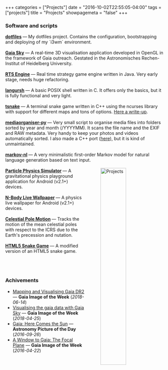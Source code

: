 +++
categories = ["Projects"]
date = "2016-10-02T22:55:05-04:00"
tags = ["projects"]
title = "Projects"
showpagemeta = "false"
+++


### Software and scripts

<article>
<strong><a href="https://gitlab.com/langurmonkey/dotfiles">dotfiles</a> <i class="fa fa-linux"></i> <i class="fa fa-git-square"></i></strong> &mdash; My dotfiles project. Contains the configuration, bootstrapping and deploying of my `i3wm` environment.
</article>
<br />
<article>
<strong><a href="https://zah.uni-heidelberg.de/gaia/outreach/gaiasky/">Gaia Sky</a> <i class="fa fa-linux"></i> <i class="fa fa-apple"></i> <i class="fa fa-windows"></i></strong> &mdash; A real-time 3D visualisation application developed in OpenGL in the framework of Gaia outreach. Gestated in the Astronomisches Rechen-Institut of Heidelberg University.
</article>
<br />
<article>
<strong><a href="https://gitlab.com/langurmonkey/rts-engine">RTS Engine</a> <i class="fa fa-linux"></i> <i class="fa fa-git-square"></i></strong> &mdash; Real time strategy game engine written in Java. Very early stage, needs huge refactoring.
</article>
<br />
<article>
<strong><a href="https://gitlab.com/langurmonkey/langursh">langursh</a> <i class="fa fa-linux"></i> <i class="fa fa-git-square"></i></strong> &mdash; A basic POSIX shell written in C. It offers only the basics, but it is fully functional and very light.
</article>
<br />
<article>
<strong><a href="https://gitlab.com/langurmonkey/tsnake">tsnake</a> <i class="fa fa-linux"></i> <i class="fa fa-git-square"></i></strong> &mdash; A terminal snake game written in C++ using the ncurses library with support for different maps and tons of options. <a href="/blog/2019/learning-ncurses">Here a write-up</a>.
</article>
<br />
<article>
<strong><a href="https://gitlab.com/langurmonkey/mediaorganiser-py">mediaorganiser-py</a> <i class="fa fa-python"></i> <i class="fa fa-git-square"></i></strong> &mdash; Very small script to organise media files into folders sorted by year and month (/YYYYMM). It scans the file name and the EXIF and RAW metadata. Very handy to keep your photos and videos automatically sorted. I also made a C++ port (<a href="https://gitlab.com/langurmonkey/mediaorganiser">here</a>), but it is kind of unmaintained.
</article>
<br />
<article>
<strong><a href="https://gitlab.com/langurmonkey/markov-nl">markov-nl</a> <i class="fa fa-python"></i> <i class="fa fa-git-square"></i></strong> &mdash; A very minimalistic first-order Markov model for natural language generation based on text input.
</article>
<br />
<img src="/img/drawings/projects_col_s.jpg"
alt="Projects"
style="float: right; margin-left: 50px; width: 40%" />

<article>
<strong><a href="/project/pps/">Particle Physics Simulator</a> <i class="fa fa-android"></i></strong> &mdash; A gravitational physics playground application for Android (v2.1+) devices.
</article>
<br />
<article>
<strong><a href="/project/nblw/">N-Body Live Wallpaper</a> <i class="fa fa-android"></i></strong>&mdash; A physics live wallpaper for Android (v2.1+) devices.
</article>
<br />
<article>
<strong><a href="/project/celestial-pole/">Celestial Pole Motion</a> <i class="fa fa-star"></i> <i class="fa fa-git-square"></i></strong> &mdash; Tracks the motion of the mean celestial poles with respect to the ICRS due to the Earth's precession and nutation.
</article>
<br />
<article>
<strong><a href="/project/snake/">HTML5 Snake Game</a> <i class="fa fa-html5"></i></strong> &mdash; A modified version of an HTML5 snake game.
</article>
<br/>
<br/>
<br/>

### Achivements

-  [Mapping and Visualising Gaia DR2](https://www.cosmos.esa.int/web/gaia/iow_20180614) &mdash; **Gaia Image of the Week** (*2018-06-14*)
-  [Visualising the gaia data with Gaia Sky](https://www.cosmos.esa.int/web/gaia/gaiadr2_gaiasky) &mdash; **Gaia Image of the Week** (*2018-04-25*)
-  [Gaia: Here Comes the Sun](http://apod.nasa.gov/apod/ap160926.html) &mdash; **Astronomy Picture of the Day** (*2016-09-26*)
-  [A Window to Gaia: The Focal Plane](http://www.cosmos.esa.int/web/gaia/iow_20160422) &mdash; **Gaia Image of the Week** (*2016-04-22*)
